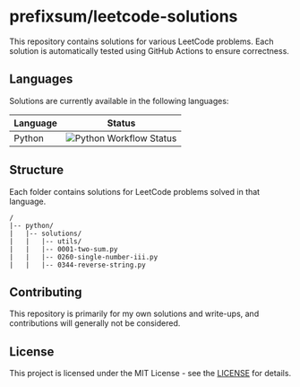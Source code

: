 # prefixsum/leetcode-solutions

This repository contains solutions for various LeetCode problems. Each solution is automatically tested using GitHub Actions to ensure correctness.

## Languages

Solutions are currently available in the following languages:

| Language | Status                                                                                                                 |
| -------- | ---------------------------------------------------------------------------------------------------------------------- |
| Python   | ![Python Workflow Status](https://github.com/prefixsum/leetcode-solutions/actions/workflows/test-python.yml/badge.svg) |

## Structure

Each folder contains solutions for LeetCode problems solved in that language.

```
/
|-- python/
|   |-- solutions/
|   |   |-- utils/
|   |   |-- 0001-two-sum.py
|   |   |-- 0260-single-number-iii.py
|   |   |-- 0344-reverse-string.py
```

## Contributing

This repository is primarily for my own solutions and write-ups, and contributions will generally not be considered.

## License

This project is licensed under the MIT License - see the [LICENSE](LICENSE) for details.

